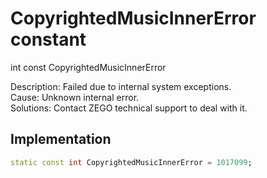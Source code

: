 


# CopyrightedMusicInnerError constant







int const CopyrightedMusicInnerError
  




<p>Description: Failed due to internal system exceptions.<br>Cause: Unknown internal error.<br>Solutions: Contact ZEGO technical support to deal with it.</p>



## Implementation

```dart
static const int CopyrightedMusicInnerError = 1017099;
```







